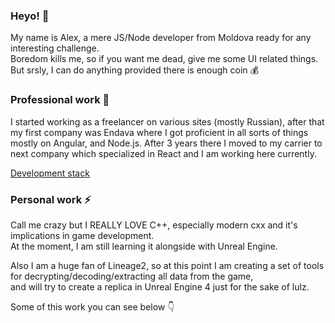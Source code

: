 ### Heyo! 💬

My name is Alex, a mere JS/Node developer from Moldova ready for any interesting challenge.  
Boredom kills me, so if you want me dead, give me some UI related things. But srsly, I can do anything provided there is enough coin :moneybag:  

### Professional work :city_sunrise:

I started working as a freelancer on various sites (mostly Russian), after that my first company was Endava where I got proficient in all sorts of things mostly on Angular, and Node.js. After 3 years there I moved to my carrier to next company which specialized in React and I am working here currently. 

[Development stack](https://github.com/one-thunder/one-thunder/blob/master/DevelopmentStack.md)

### Personal work ⚡

Call me crazy but I REALLY LOVE C++, especially modern cxx and it's implications in game development.  
At the moment, I am still learning it alongside with Unreal Engine.  

Also I am a huge fan of Lineage2, so at this point I am creating a set of tools for decrypting/decoding/extracting all data from the game,  
and will try to create a replica in Unreal Engine 4 just for the sake of lulz.  

Some of this work you can see below :point_down:

